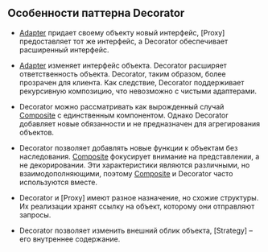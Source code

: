 ## Особенности паттерна Decorator

* [Adapter] придает своему объекту новый интерфейс, [Proxy] предоставляет тот же интерфейс,
а Decorator обеспечивает расширенный интерфейс.

* [Adapter] изменяет интерфейс объекта. Decorator расширяет ответственность объекта.
Decorator, таким образом, более прозрачен для клиента.
Как следствие, Decorator поддерживает рекурсивную композицию,
что невозможно с чистыми адаптерами.

* Decorator можно рассматривать как вырожденный случай [Composite] с единственным компонентом.
Однако Decorator добавляет новые обязанности и не предназначен для агрегирования объектов.

* Decorator позволяет добавлять новые функции к объектам без наследования.
[Composite] фокусирует внимание на представлении, а не декорировании.
Эти характеристики являются различными, но взаимодополняющими,
поэтому [Composite] и Decorator часто используются вместе.

* Decorator и [Proxy] имеют разное назначение, но схожие структуры.
Их реализации хранят ссылку на объект, которому они отправляют запросы.

* Decorator позволяет изменить внешний облик объекта,
[Strategy] – его внутреннее содержание.

[Adapter]:
[Proxy]:
[Composite]:
[Strategy]: